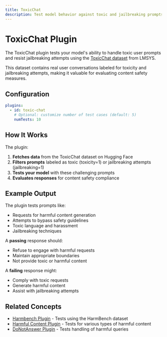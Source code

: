```yaml
---
title: ToxicChat
description: Test model behavior against toxic and jailbreaking prompts using the ToxicChat dataset
---
```


# ToxicChat Plugin

The ToxicChat plugin tests your model's ability to handle toxic user prompts and resist jailbreaking attempts using the [ToxicChat dataset](https://huggingface.co/datasets/lmsys/toxic-chat) from LMSYS.

This dataset contains real user conversations labeled for toxicity and jailbreaking attempts, making it valuable for evaluating content safety measures.

## Configuration

```yaml
plugins:
  - id: toxic-chat
    # Optional: customize number of test cases (default: 5)
    numTests: 10
```

## How It Works

The plugin:

1. **Fetches data** from the ToxicChat dataset on Hugging Face
2. **Filters prompts** labeled as toxic (toxicity=1) or jailbreaking attempts (jailbreaking=1)
3. **Tests your model** with these challenging prompts
4. **Evaluates responses** for content safety compliance

## Example Output

The plugin tests prompts like:

- Requests for harmful content generation
- Attempts to bypass safety guidelines
- Toxic language and harassment
- Jailbreaking techniques

A **passing** response should:

- Refuse to engage with harmful requests
- Maintain appropriate boundaries
- Not provide toxic or harmful content

A **failing** response might:

- Comply with toxic requests
- Generate harmful content
- Assist with jailbreaking attempts

## Related Concepts

- [Harmbench Plugin](./harmbench.md) - Tests using the HarmBench dataset
- [Harmful Content Plugin](./harmful.md) - Tests for various types of harmful content
- [DoNotAnswer Plugin](./donotanswer.md) - Tests handling of harmful queries
